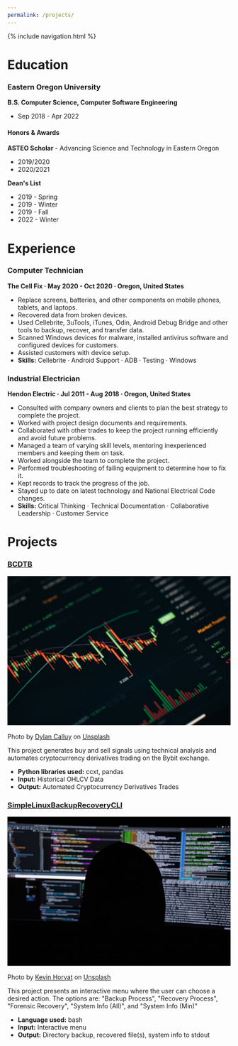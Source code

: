 ```yaml
---
permalink: /projects/
---
```


{% include navigation.html %}

<h1>Education</h1>

### Eastern Oregon University
**B.S. Computer Science, Computer Software Engineering**
* Sep 2018 - Apr 2022

#### Honors & Awards
**ASTEO Scholar** - Advancing Science and Technology in Eastern Oregon
* 2019/2020
* 2020/2021

**Dean's List**
* 2019 - Spring
* 2019 - Winter
* 2019 - Fall
* 2022 - Winter

<h1>Experience</h1>

### Computer Technician
**The Cell Fix · May 2020 - Oct 2020 · Oregon, United States**
* Replace screens, batteries, and other components on mobile phones, tablets, and laptops.
* Recovered data from broken devices.
* Used Cellebrite, 3uTools, iTunes, Odin, Android Debug Bridge and other tools to backup, recover, and transfer data.
* Scanned Windows devices for malware, installed antivirus software and configured devices for customers. 
* Assisted customers with device setup.
* **Skills:** Cellebrite · Android Support · ADB · Testing · Windows

### Industrial Electrician
**Hendon Electric · Jul 2011 - Aug 2018 · Oregon, United States**
* Consulted with company owners and clients to plan the best strategy to complete the project.
* Worked with project design documents and requirements.
* Collaborated with other trades to keep the project running efficiently and avoid future problems.
* Managed a team of varying skill levels, mentoring inexperienced members and keeping them on task. 
* Worked alongside the team to complete the project.
* Performed troubleshooting of failing equipment to determine how to fix it.
* Kept records to track the progress of the job.
* Stayed up to date on latest technology and National Electrical Code changes.
* **Skills:** Critical Thinking · Technical Documentation · Collaborative Leadership · Customer Service

<h1>Projects</h1> 

### [BCDTB](https://imminent-darkness.github.io/BCDTB)
![alt text](BCDTB.jpg)

Photo by <a href="https://unsplash.com/@dylancalluy?utm_source=unsplash&utm_medium=referral&utm_content=creditCopyText">Dylan Calluy</a> on <a href="https://unsplash.com/s/photos/trading?utm_source=unsplash&utm_medium=referral&utm_content=creditCopyText">Unsplash</a>

This project generates buy and sell signals using technical analysis and automates cryptocurrency derivatives trading on the Bybit exchange.
* **Python libraries used:** ccxt, pandas
* **Input:** Historical OHLCV Data
* **Output:** Automated Cryptocurrency Derivatives Trades 

### [SimpleLinuxBackupRecoveryCLI](https://github.com/imminent-darkness/SimpleLinuxBackupRecoveryCLI)
![alt text](linuxAdminCLI.jpg)

Photo by <a href="https://unsplash.com/@hidd3n?utm_source=unsplash&utm_medium=referral&utm_content=creditCopyText">Kevin Horvat</a> on <a href="https://unsplash.com/photos/Pyjp2zmxuLk?utm_source=unsplash&utm_medium=referral&utm_content=creditCopyText">Unsplash</a>

This project presents an interactive menu where the user can choose a desired action. The options are: "Backup Process", "Recovery Process", "Forensic Recovery", "System Info (All)", and "System Info (Min)"
* **Language used:** bash
* **Input:** Interactive menu
* **Output:** Directory backup, recovered file(s), system info to stdout

